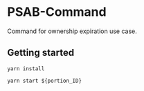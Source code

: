 # PSAB-Command

Command for ownership expiration use case.

## Getting started
`yarn install`

`yarn start ${portion_ID}`
